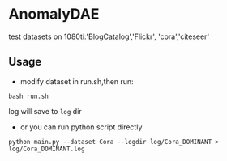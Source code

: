 # AnomalyDAE
test datasets on 1080ti:'BlogCatalog','Flickr', 'cora','citeseer'
## Usage

- modify dataset in run.sh,then run:
```shell
bash run.sh
```
log will save to `log` dir

- or you can run python script directly
```shell
python main.py --dataset Cora --logdir log/Cora_DOMINANT > log/Cora_DOMINANT.log
```